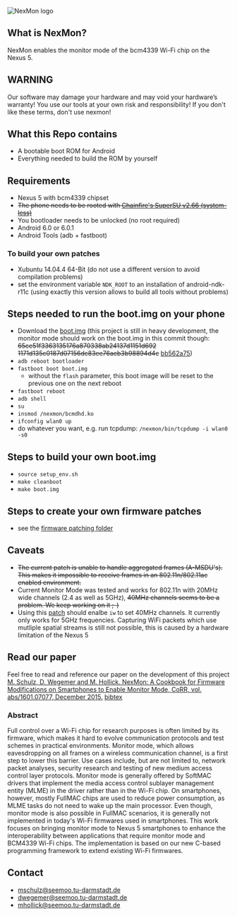 ![NexMon logo](https://dev.seemoo.tu-darmstadt.de/bcm/bcm-public/raw/master/logo/nexmon-logo-color.png)

## What is NexMon?

NexMon enables the monitor mode of the bcm4339 Wi-Fi chip on the Nexus 5.

## WARNING

Our software may damage your hardware and may void your hardware’s warranty! You use our tools at your own risk and responsibility! If you don't like these terms, don't use nexmon!

## What this Repo contains

* A bootable boot ROM for Android
* Everything needed to build the ROM by yourself

## Requirements

* Nexus 5 with bcm4339 chipset
* ~~The phone needs to be rooted with [Chainfire's SuperSU v2.66 (system-less)](http://forum.xda-developers.com/showpost.php?p=64161125&postcount=3)~~
* You bootloader needs to be unlocked (no root required)
* Android 6.0 or 6.0.1
* Android Tools (adb + fastboot)

### To build your own patches

* Xubuntu 14.04.4 64-Bit (do not use a different version to avoid compilation problems)
* set the environment variable `NDK_ROOT` to an installation of android-ndk-r11c (using exactly this version allows to build all tools without problems)

## Steps needed to run the boot.img on your phone

* Download the [boot.img](https://dev.seemoo.tu-darmstadt.de/bcm/bcm-public/raw/master/boot.img) (this project is still in heavy development, the monitor mode should work on the boot.img in this commit though: ~~65ce51f3363135176a870338ab24137d1151d692~~ ~~1171d135c0187d07156dc83ee76aeb3b98894d4c~~ [bb562a75](https://dev.seemoo.tu-darmstadt.de/bcm/bcm-public/raw/bb562a75acbf0d9cd1d90f2f5e5818de98e0e42a/boot.img))
* `adb reboot bootloader`
* `fastboot boot boot.img`
  * without the `flash` parameter, this boot image will be reset to the previous one on the next reboot
* `fastboot reboot`
* `adb shell`
* `su`
* `insmod /nexmon/bcmdhd.ko`
* `ifconfig wlan0 up`
* do whatever you want, e.g. run tcpdump: `/nexmon/bin/tcpdump -i wlan0 -s0`

## Steps to build your own boot.img
* `source setup_env.sh`
* `make cleanboot`
* `make boot.img`

## Steps to create your own firmware patches
* see the [firmware patching folder](https://dev.seemoo.tu-darmstadt.de/bcm/bcm-public/tree/master/firmware_patching)

## Caveats
* ~~The current patch is unable to handle aggregated frames (A-MSDU's). This makes it impossible to receive frames in an 802.11n/802.11ac enabled environment.~~
 * Current Monitor Mode was tested and works for 802.11n with 20MHz wide channels (2.4 as well as 5GHz), ~~40MHz channels seems to be a problem. We keep working on it ;-)~~
 * Using this [patch](https://dev.seemoo.tu-darmstadt.de/bcm/bcm-public/blob/90bed6e1c3ad70ddc23ccf44033b152e0db300b6/kernel_patches/40mhz_channels_5GHz.patch) should enalbe `iw` to set 40MHz channels. It currently only works for 5GHz frequencies. 
   Capturing WiFi packets which use mutliple spatial streams is still not possible, this is caused by a hardware limitation of the Nexus 5

## Read our paper

Feel free to read and reference our paper on the development of this project 
[M. Schulz, D. Wegemer and M. Hollick. NexMon: A Cookbook for Firmware 
Modifications on Smartphones to Enable Monitor Mode, CoRR, vol. abs/1601.07077, 
December 2015.](http://arxiv.org/abs/1601.07077) 
[bibtex](http://dblp.uni-trier.de/rec/bibtex/journals/corr/SchulzWH16)

### Abstract

Full control over a Wi-Fi chip for research purposes is often limited by its
firmware, which makes it hard to evolve communication protocols and test schemes
in practical environments. Monitor mode, which allows eavesdropping on all
frames on a wireless communication channel, is a first step to lower this
barrier. Use cases include, but are not limited to, network packet analyses,
security research and testing of new medium access control layer protocols.
Monitor mode is generally offered by SoftMAC drivers that implement the media
access control sublayer management entity (MLME) in the driver rather than in
the Wi-Fi chip. On smartphones, however, mostly FullMAC chips are used to reduce
power consumption, as MLME tasks do not need to wake up the main processor. Even
though, monitor mode is also possible in FullMAC scenarios, it is generally not
implemented in today's Wi-Fi firmwares used in smartphones.
This work focuses on bringing monitor mode to Nexus 5 smartphones to enhance the
interoperability between applications that require monitor mode and BCM4339
Wi-Fi chips. The implementation is based on our new C-based programming
framework to extend existing Wi-Fi firmwares.

## Contact

* <mschulz@seemoo.tu-darmstadt.de>
* <dwegemer@seemoo.tu-darmstadt.de>
* <mhollick@seemoo.tu-darmstadt.de>
